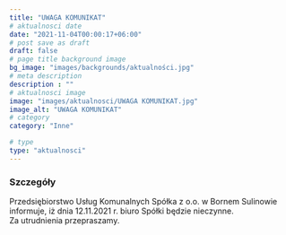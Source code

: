 ```yaml
---
title: "UWAGA KOMUNIKAT"
# aktualnosci date
date: "2021-11-04T00:00:17+06:00"
# post save as draft
draft: false
# page title background image
bg_image: "images/backgrounds/aktualności.jpg"
# meta description
description : ""
# aktualnosci image
image: "images/aktualnosci/UWAGA KOMUNIKAT.jpg"
image_alt: "UWAGA KOMUNIKAT"
# category
category: "Inne"

# type
type: "aktualnosci"
---
```


### Szczegóły

Przedsiębiorstwo Usług Komunalnych Spółka z o.o. w Bornem Sulinowie informuje, iż dnia 12.11.2021 r.
biuro Spółki będzie nieczynne.  
Za utrudnienia przepraszamy.


